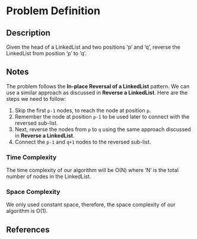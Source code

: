 # Problem Definition

## Description

Given the head of a LinkedList and two positions ‘p’ and ‘q’, reverse the LinkedList from position ‘p’ to ‘q’.

## Notes

The problem follows the **In-place Reversal of a LinkedList** pattern. We can use a similar approach as discussed in **Reverse a LinkedList**. Here are the steps we need to follow:

1. Skip the first `p-1` nodes, to reach the node at position `p`.
2. Remember the node at position `p-1` to be used later to connect with the reversed sub-list.
3. Next, reverse the nodes from `p` to `q` using the same approach discussed in **Reverse a LinkedList**.
4. Connect the `p-1` and `q+1` nodes to the reversed sub-list.

### Time Complexity

The time complexity of our algorithm will be O(N) where ‘N’ is the total number of nodes in the LinkedList.

### Space Complexity

We only used constant space, therefore, the space complexity of our algorithm is O(1).

## References
